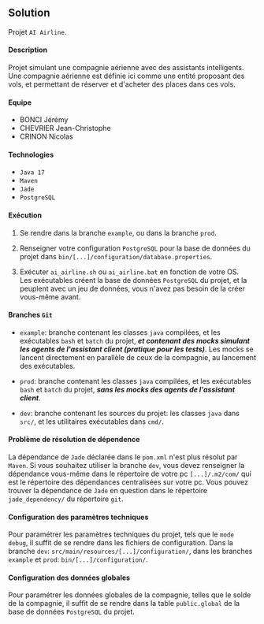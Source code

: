 ## Solution
Projet `AI Airline`.

#### Description 
Projet simulant une compagnie aérienne avec des assistants intelligents. 
<br>
Une compagnie aérienne est définie ici comme une entité proposant des vols, et permettant
de réserver et d'acheter des places dans ces vols.

#### Equipe

- BONCI Jérémy
- CHEVRIER Jean-Christophe
- CRINON Nicolas

#### Technologies

- `Java 17` 
- `Maven` 
- `Jade`
- `PostgreSQL`

#### Exécution

1. Se rendre dans la branche `example`, ou dans la branche `prod`.

2. Renseigner votre configuration `PostgreSQL` pour la base de données du projet dans 
   `bin/[...]/configuration/database.properties`.

3. Exécuter `ai_airline.sh` ou `ai_airline.bat` en fonction de votre
OS. <br>
Les exécutables créent la base de données `PostgreSQL` du projet, et la peuplent avec un jeu de données, vous n'avez pas besoin de la créer vous-même avant.

#### Branches `Git`

- `example`: branche contenant les classes `java` compilées, et les exécutables
  `bash` et `batch` du projet, <i><b>et contenant des mocks simulant les agents de l'assistant client 
  (pratique pour les tests)</b></i>. Les mocks se lancent directement en parallèle de ceux de la compagnie, au lancement des exécutables.

- `prod`: branche contenant les classes `java` compilées, et les exécutables
  `bash` et `batch` du projet, <i><b>sans les mocks des agents de l'assistant client</b></i>.

- `dev`: branche contenant les sources du projet: les classes `java` dans
  `src/`, et les utilitaires exécutables dans `cmd/`.

  
#### Problème de résolution de dépendence

La dépendance de `Jade` déclarée dans le `pom.xml` n'est plus résolut par 
`Maven`. Si vous souhaitez utiliser la branche `dev`, vous devez renseigner la 
dépendance vous-même dans le répertoire de votre pc `[...]/.m2/com/` qui est
le répertoire des dépendances centralisées sur votre pc. Vous pouvez trouver la
dépendance de `Jade` en question dans le répertoire `jade_dependency/` du répertoire 
`git`.

#### Configuration des paramètres techniques

Pour paramétrer les paramètres techniques du projet, tels que le `mode debug`,
il suffit de se rendre dans les fichiers de configuration. Dans la branche `dev`: 
`src/main/resources/[...]/configuration/`, dans les branches `example` et `prod`:
`bin/[...]/configuration/`.

#### Configuration des données globales

Pour paramétrer les données globales de la compagnie, telles que le solde de la compagnie, 
il suffit de se rendre dans la table `public.global` de la base de données `PostgreSQL` du projet.